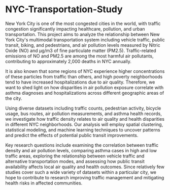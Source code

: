 # NYC-Transportation-Study
     
New York City is one of the most congested cities in the world, with traffic congestion significantly impacting healthcare, pollution, and urban transportation. This project aims to analyze the relationship between New York City's multimodal transportation system including vehicle traffic, public transit, biking, and pedestrians, and air pollution levels measured by Nitric Oxide (NO) and µg/m3 of fine particulate matter (PM2.5). Traffic-related emissions of NO and PM2.5 are among the most harmful air pollutants, contributing to approximately 2,000 deaths in NYC annually.

It is also known that some regions of NYC experience higher concentrations of these particles from traffic than others, and high poverty neighborhoods tend to have increased hospitalizations due to air quality. Therefore, we want to shed light on how disparities in air pollution exposure correlate with asthma diagnoses and hospitalizations across different geographic areas of the city.

Using diverse datasets including traffic counts, pedestrian activity, bicycle usage, bus routes, air pollution measurements, and asthma health records, we investigate how traffic density relates to air quality and health disparities in different NYC neighborhoods. Our analysis will employ spatial clustering, statistical modeling, and machine learning techniques to uncover patterns and predict the effects of potential public transit improvements.

Key research questions include examining the correlation between traffic density and air pollution levels, comparing asthma cases in high and low traffic areas, exploring the relationship between vehicle traffic and alternative transportation modes, and assessing how public transit availability affects local air quality and health outcomes. Since relatively few studies cover such a wide variety of datasets within a particular city, we hope to contribute to research improving traffic management and mitigating health risks in affected communities.
